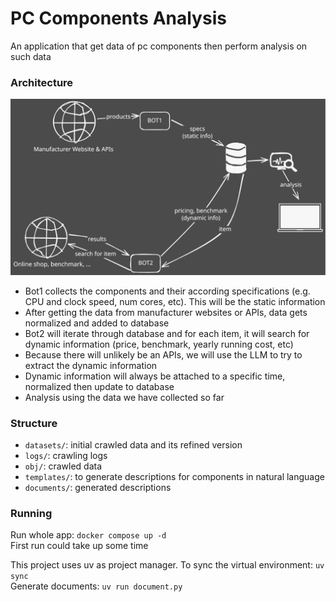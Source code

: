 # PC Components Analysis
An application that get data of pc components then perform analysis on such data

### Architecture
![architecture](./architecture.svg)
- Bot1 collects the components and their according specifications (e.g. CPU and clock speed, num cores, etc). This will be the static information
- After getting the data from manufacturer websites or APIs, data gets normalized and added to database
- Bot2 will iterate through database and for each item, it will search for dynamic information (price, benchmark, yearly running cost, etc)
- Because there will unlikely be an APIs, we will use the LLM to try to extract the dynamic information
- Dynamic information will always be attached to a specific time, normalized then update to database
- Analysis using the data we have collected so far

### Structure
- `datasets/`: initial crawled data and its refined version
- `logs/`: crawling logs
- `obj/`: crawled data
- `templates/`: to generate descriptions for components in natural language
- `documents/`: generated descriptions

### Running
Run whole app: ```docker compose up -d``` <br>
First run could take up some time

This project uses uv as project manager. To sync the virtual environment: `uv sync` <br>
Generate documents: `uv run document.py`
